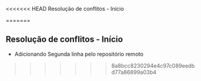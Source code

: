 <<<<<<< HEAD
Resolução de conflitos - Início

=======
## Resolução de conflitos - Início
* Adicionando Segunda linha pelo repositório remoto 
>>>>>>> 8a8bcc8230294e4c97c089eedbd77a86899a03b4
